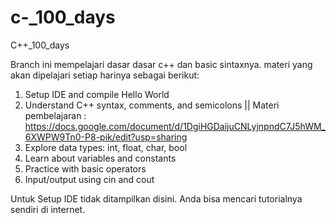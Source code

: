 # c-_100_days
C++_100_days

Branch ini mempelajari dasar dasar c++ dan basic sintaxnya.
materi yang akan dipelajari setiap harinya sebagai berikut:

1. Setup IDE and compile Hello World
2. Understand C++ syntax, comments, and semicolons || Materi pembelajaran : https://docs.google.com/document/d/1DgiHGDaijuCNLyjnpndC7J5hWM_6XWPW9Tn0-P8-pik/edit?usp=sharing
3. Explore data types: int, float, char, bool
4. Learn about variables and constants
5. Practice with basic operators
7. Input/output using cin and cout

Untuk Setup IDE tidak ditampilkan disini. Anda bisa mencari tutorialnya sendiri di internet.